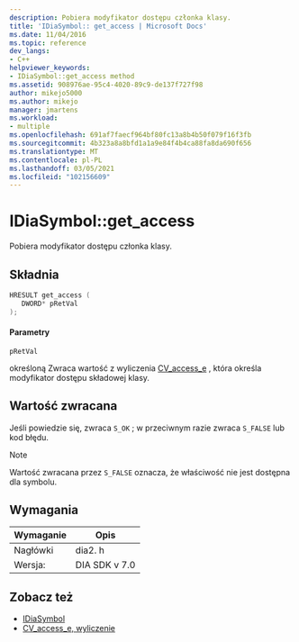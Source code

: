 ```yaml
---
description: Pobiera modyfikator dostępu członka klasy.
title: 'IDiaSymbol:: get_access | Microsoft Docs'
ms.date: 11/04/2016
ms.topic: reference
dev_langs:
- C++
helpviewer_keywords:
- IDiaSymbol::get_access method
ms.assetid: 908976ae-95c4-4020-89c9-de137f727f98
author: mikejo5000
ms.author: mikejo
manager: jmartens
ms.workload:
- multiple
ms.openlocfilehash: 691af7faecf964bf80fc13a8b4b50f079f16f3fb
ms.sourcegitcommit: 4b323a8a8bfd1a1a9e84f4b4ca88fa8da690f656
ms.translationtype: MT
ms.contentlocale: pl-PL
ms.lasthandoff: 03/05/2021
ms.locfileid: "102156609"
---
```

# <a name="idiasymbolget_access"></a>IDiaSymbol::get_access
Pobiera modyfikator dostępu członka klasy.

## <a name="syntax"></a>Składnia

```C++
HRESULT get_access ( 
   DWORD* pRetVal
);
```

#### <a name="parameters"></a>Parametry
 `pRetVal`

określoną Zwraca wartość z wyliczenia [CV_access_e](../../debugger/debug-interface-access/cv-access-e.md) , która określa modyfikator dostępu składowej klasy.

## <a name="return-value"></a>Wartość zwracana
 Jeśli powiedzie się, zwraca `S_OK` ; w przeciwnym razie zwraca `S_FALSE` lub kod błędu.

> [!NOTE]
> Wartość zwracana przez `S_FALSE` oznacza, że właściwość nie jest dostępna dla symbolu.

## <a name="requirements"></a>Wymagania

|Wymaganie|Opis|
|-----------------|-----------------|
|Nagłówki|dia2. h|
|Wersja:|DIA SDK v 7.0|

## <a name="see-also"></a>Zobacz też
- [IDiaSymbol](../../debugger/debug-interface-access/idiasymbol.md)
- [CV_access_e, wyliczenie](../../debugger/debug-interface-access/cv-access-e.md)
